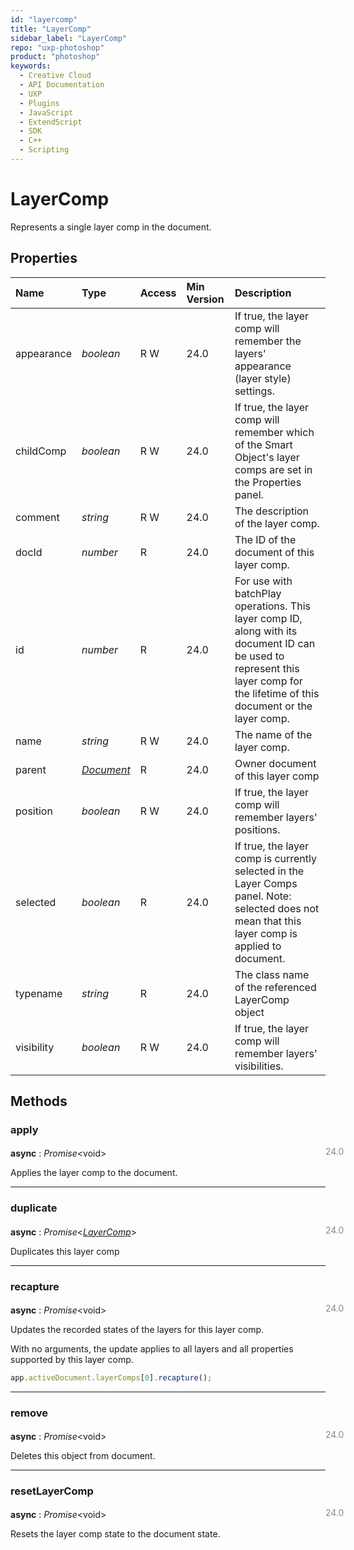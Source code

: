 ```yaml
---
id: "layercomp"
title: "LayerComp"
sidebar_label: "LayerComp"
repo: "uxp-photoshop"
product: "photoshop"
keywords:
  - Creative Cloud
  - API Documentation
  - UXP
  - Plugins
  - JavaScript
  - ExtendScript
  - SDK
  - C++
  - Scripting
---
```


# LayerComp

Represents a single layer comp in the document.

## Properties

| Name | Type | Access | Min Version | Description |
| :------ | :------ | :------ | :------ | :------ |
| appearance | *boolean* | R W | 24.0 | If true, the layer comp will remember the layers&#x27; appearance (layer style) settings. |
| childComp | *boolean* | R W | 24.0 | If true, the layer comp will remember which of the Smart Object&#x27;s layer comps are set in the Properties panel. |
| comment | *string* | R W | 24.0 | The description of the layer comp. |
| docId | *number* | R | 24.0 | The ID of the document of this layer comp. |
| id | *number* | R | 24.0 | For use with batchPlay operations. This layer comp ID, along with its document ID can be used to represent this layer comp for the lifetime of this document or the layer comp. |
| name | *string* | R W | 24.0 | The name of the layer comp. |
| parent | [*Document*](/ps_reference/classes/document/) | R | 24.0 | Owner document of this layer comp |
| position | *boolean* | R W | 24.0 | If true, the layer comp will remember layers&#x27; positions. |
| selected | *boolean* | R | 24.0 | If true, the layer comp is currently selected in the Layer Comps panel.  Note: selected does not mean that this layer comp is applied to document. |
| typename | *string* | R | 24.0 | The class name of the referenced LayerComp object |
| visibility | *boolean* | R W | 24.0 | If true, the layer comp will remember layers&#x27; visibilities. |

## Methods

### apply
<span class="minversion" style="display: block; margin-bottom: -1em; margin-left: 36em; float:left; opacity:0.5;">24.0</span>

**async** : *Promise*<void\>

Applies the layer comp to the document.

___

### duplicate
<span class="minversion" style="display: block; margin-bottom: -1em; margin-left: 36em; float:left; opacity:0.5;">24.0</span>

**async** : *Promise*<[*LayerComp*](/ps_reference/classes/layercomp/)\>

Duplicates this layer comp

___

### recapture
<span class="minversion" style="display: block; margin-bottom: -1em; margin-left: 36em; float:left; opacity:0.5;">24.0</span>

**async** : *Promise*<void\>

Updates the recorded states of the layers for this layer comp.

With no arguments, the update applies to all layers and all properties supported by this layer comp.
```javascript
app.activeDocument.layerComps[0].recapture();
```

___

### remove
<span class="minversion" style="display: block; margin-bottom: -1em; margin-left: 36em; float:left; opacity:0.5;">24.0</span>

**async** : *Promise*<void\>

Deletes this object from document.

___

### resetLayerComp
<span class="minversion" style="display: block; margin-bottom: -1em; margin-left: 36em; float:left; opacity:0.5;">24.0</span>

**async** : *Promise*<void\>

Resets the layer comp state to the document state.
